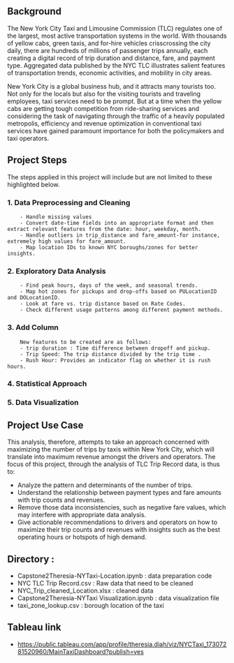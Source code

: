 ## Background

The New York City Taxi and Limousine Commission (TLC) regulates one of the largest, most active transportation systems in the world. With thousands of yellow cabs, green taxis, and for-hire vehicles crisscrossing the city daily, there are hundreds of millions of passenger trips annually, each creating a digital record of trip duration and distance, fare, and payment type. Aggregated data published by the NYC TLC illustrates salient features of transportation trends, economic activities, and mobility in city areas.

New York City is a global business hub, and it attracts many tourists too. Not only for the locals but also for the visiting tourists and traveling employees, taxi services need to be prompt. But at a time when the yellow cabs are getting tough competition from ride-sharing services and considering the task of navigating through the traffic of a heavily populated metropolis, efficiency and revenue optimization in conventional taxi services have gained paramount importance for both the policymakers and taxi operators.


##  Project Steps
The steps applied in this project will include but are not limited to these highlighted below.

### 1. Data Preprocessing and Cleaning
        - Handle missing values 
        - Convert date-time fields into an appropriate format and then extract relevant features from the date: hour, weekday, month.
        - Handle outliers in trip_distance and fare_amount-for instance, extremely high values for fare_amount.
        - Map location IDs to known NYC boroughs/zones for better insights.
### 2. Exploratory Data Analysis
        - Find peak hours, days of the week, and seasonal trends.
        - Map hot zones for pickups and drop-offs based on PULocationID and DOLocationID.
        - Look at fare vs. trip distance based on Rate Codes.
        - Check different usage patterns among different payment methods.
### 3. Add Column
        New features to be created are as follows:
        - trip duration : Time difference between dropoff and pickup.
        - Trip Speed: The trip distance divided by the trip time .
        - Rush Hour: Provides an indicator flag on whether it is rush hours.
### 4. Statistical Approach
### 5. Data Visualization

## Project Use Case
This analysis, therefore, attempts to take an approach concerned with maximizing the number of trips by taxis within New York City, which will translate into maximum revenue amongst the drivers and operators. The focus of this project, through the analysis of TLC Trip Record data, is thus to:

- Analyze the pattern and determinants of the number of trips. 
- Understand the relationship between payment types and fare amounts with trip counts and revenues.
- Remove those data inconsistencies, such as negative fare values, which may interfere with appropriate data analysis.
- Give actionable recommendations to drivers and operators on how to maximize their trip counts and revenues with insights such as the best operating hours or hotspots of high demand.



## Directory : 
- Capstone2Theresia-NYTaxi-Location.ipynb : data preparation code
- NYC TLC Trip Record.csv : Raw data that need to be cleaned
- NYC_Trip_cleaned_Location.xlsx : cleaned data
- Capstone2Theresia-NYTaxi Visualization.ipynb : data visualization file
- taxi_zone_lookup.csv : borough location of the taxi

## Tableau link 
- https://public.tableau.com/app/profile/theresia.diah/viz/NYCTaxi_17307281520960/MainTaxiDashboard?publish=yes


